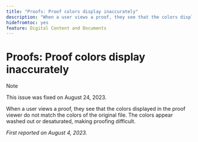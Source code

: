 ```yaml
---
title: "Proofs: Proof colors display inaccurately"
description: "When a user views a proof, they see that the colors displayed in the proof viewer do not match the colors of the original file. The colors appear washed out or desaturated, making proofing difficult."
hidefromtoc: yes
feature: Digital Content and Documents
---
```


# Proofs: Proof colors display inaccurately

<!--WF and WFP TOCs-->

>[!NOTE]
>
>This issue was fixed on August 24, 2023.

When a user views a proof, they see that the colors displayed in the proof viewer do not match the colors of the original file. The colors appear washed out or desaturated, making proofing difficult.

_First reported on August 4, 2023._

